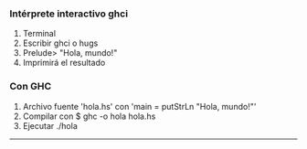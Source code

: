 ### Intérprete interactivo ghci

1) Terminal
2) Escribir ghci o hugs
3) Prelude> "Hola, mundo!"
4) Imprimirá el resultado

### Con GHC 

1) Archivo fuente 'hola.hs' con  'main = putStrLn "Hola, mundo!"'
2) Compilar con $ ghc -o hola hola.hs
3) Ejecutar ./hola

_____ 




